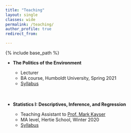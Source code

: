 ```yaml
---
title: "Teaching"
layout: single
classes: wide
permalink: /teaching/
author_profile: true
redirect_from:

---
```


{% include base_path %}

* **The Politics of the Environment** 
  * Lecturer
  * BA course, Humboldt University, Spring 2021
  * [Syllabus](https://www.dropbox.com/s/b55hfeygwowl0vc/PolEnv_Syllabus_Valentim2021.pdf?dl=0)
  <br>
  <br>

* **Statistics I: Descriptives, Inference, and Regression** 
  * Teaching Assistant to [Prof. Mark Kayser](http://mark-kayser.com/)
  * MA level, Hertie School, Winter 2020
  * [Syllabus](https://www.dropbox.com/s/t418ncrsl70v0x7/GRAD-C5_Statistics%201_Kayser.pdf?dl=0)
